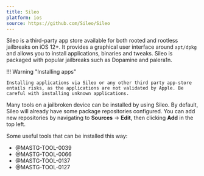 ```yaml
---
title: Sileo
platform: ios
source: https://github.com/Sileo/Sileo
---
```


Sileo is a third-party app store available for both rooted and rootless jailbreaks on iOS 12+. It provides a graphical user interface around `apt/dpkg` and allows you to install applications, binaries and tweaks. Sileo is packaged with popular jailbreaks such as Dopamine and palera1n.

!!! Warning "Installing apps"

    Installing applications via Sileo or any other third party app-store entails risks, as the applications are not validated by Apple. Be careful with installing unknown applications.

Many tools on a jailbroken device can be installed by using Sileo. By default, Sileo will already have some package repositories configured. You can add new repositories by navigating to **Sources** -> **Edit**, then clicking **Add** in the top left.

Some useful tools that can be installed this way:

- @MASTG-TOOL-0039
- @MASTG-TOOL-0066
- @MASTG-TOOL-0137
- @MASTG-TOOL-0127
